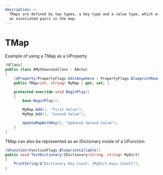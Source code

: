 ```yaml
---
description: >-
  TMaps are defined by two types, a key type and a value type, which are stored
  as associated pairs in the map.
---
```


# TMap

Example of using a TMap as a UProperty

```csharp
[UClass]
public class AMyShowcaseClass : AActor
{
    [UProperty(PropertyFlags.EditAnywhere | PropertyFlags.BlueprintReadWrite)]
    public TMap<int, string> MyMap { get; set; }

    protected override void BeginPlay()
    {
        base.BeginPlay();

        MyMap.Add(1, "First Value");
        MyMap.Add(2, "Second Value");

        UpdateMapWithKey(2, "Updated Second Value");
    }    
}
```

TMap can also be represented as an IDictionary inside of a UFunction

```csharp
[UFunction(FunctionFlags.BlueprintCallable)]
public void TestDictionary(IDictionary<string, string> MyDict)
{
    PrintString($"Dictionary Key Count: {MyDict.Keys.Count}");
}
```
